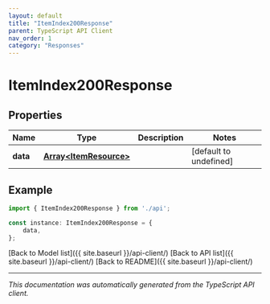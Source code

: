 ```yaml
---
layout: default
title: "ItemIndex200Response"
parent: TypeScript API Client
nav_order: 1
category: "Responses"
---
```


# ItemIndex200Response


## Properties

Name | Type | Description | Notes
------------ | ------------- | ------------- | -------------
**data** | [**Array&lt;ItemResource&gt;**](ItemResource.md) |  | [default to undefined]

## Example

```typescript
import { ItemIndex200Response } from './api';

const instance: ItemIndex200Response = {
    data,
};
```

[Back to Model list]({{ site.baseurl }}/api-client/) [Back to API list]({{ site.baseurl }}/api-client/) [Back to README]({{ site.baseurl }}/api-client/)


---

*This documentation was automatically generated from the TypeScript API client.*
